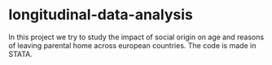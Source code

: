 # longitudinal-data-analysis
In this project we try to study the impact of social origin on age and reasons of leaving parental home across european countries. The code is made in STATA.
